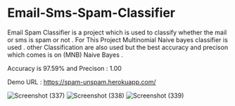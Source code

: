 # Email-Sms-Spam-Classifier

Email Spam Classifier is  a project which is used to classify whether the mail or sms is spam or not . 
For This Project Multinomial Naive bayes classifier is used . other Classification are also used but the best accuracy and precison which comes is on (MNB) Naive Bayes .

Accuracy is 97.59% and Precison : 1.00

Demo URL : https://spam-unspam.herokuapp.com/

![Screenshot (337)](https://user-images.githubusercontent.com/76591045/154828255-e60f84fd-672e-4b07-9a5e-ace3020134b9.png)
![Screenshot (338)](https://user-images.githubusercontent.com/76591045/154828262-2b9ce91b-c3e9-4e94-8c0a-854cd49e23bc.png)
![Screenshot (339)](https://user-images.githubusercontent.com/76591045/154828266-10bcf4fd-1339-49f0-b420-c0b2d9d8a13b.png)






